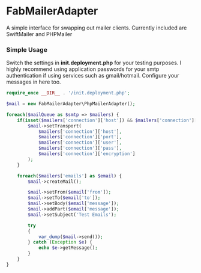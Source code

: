 # FabMailerAdapter

A simple interface for swapping out mailer clients. Currently included are SwiftMailer and PHPMailer

### Simple Usage

Switch the settings in **init.deployment.php** for your testing purposes. I highly recommend using application passwords for your smtp authentication if using services such as gmail/hotmail. Configure your messages in here too.


```php
require_once __DIR__ . '/init.deployment.php';

$mail = new FabMailerAdapter\PhpMailerAdapter();

foreach($mailQueue as $smtp => $mailers) {
    if(isset($mailers['connection']['host']) && $mailers['connection']['host'] != '') {
        $mail->setTransport(
            $mailers['connection']['host'],
            $mailers['connection']['port'],
            $mailers['connection']['user'],
            $mailers['connection']['pass'],
            $mailers['connection']['encryption']
        );
    }

    foreach($mailers['emails'] as $email) {
        $mail->createMail();

        $mail->setFrom($email['from']);
        $mail->setTo($email['to']);
        $mail->setBody($email['message']);
        $mail->addPart($email['message']);
        $mail->setSubject('Test Emails');

        try
        {
            var_dump($mail->send());
        } catch (Exception $e) {
            echo $e->getMessage();
        }
    }
}
```
